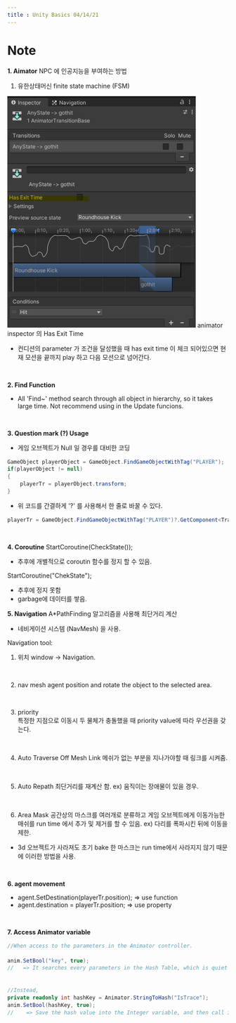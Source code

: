 ```yaml
---
title : Unity Basics 04/14/21
---
```



# Note

**1. Aimator**
NPC 에 인공지능을 부여하는 방법
1. 유한상태머신 finite state machine (FSM)

![Rigidbody](../images/0420/HasExitTime.png)
animator inspector 의 Has Exit Time
 - 컨디션의 parameter 가 조건을 달성했을 때 has exit time 이 체크 되어있으면 현재 모션을 끝까지 play 하고 다음 모션으로 넘어간다.


<br/>

**2. Find Function**
- All 'Find~' method search through all object in hierarchy, so it takes large time.
Not recommend using in the Update funcions.

<br/>

**3. Question mark (?) Usage**

- 게임 오브젝트가 Null 일 경우를 대비한 코딩
```cs
GameObject playerObject = GameObject.FindGameObjectWithTag("PLAYER");
if(playerObject != null)
{
    playerTr = playerObject.transform;
}
```
- 위 코드를 간결하게 '?' 를 사용해서 한 줄로 바꿀 수 있다.
```cs
playerTr = GameObject.FindGameObjectWithTag("PLAYER")?.GetComponent<Transform>();

```
<br/>

**4. Coroutine**
StartCoroutine(CheckState()); 
 - 추후에 개별적으로 coroutin 함수를 정지 할 수 있음.

StartCoroutine("ChekState"); 
 - 추후에 정지 못함
 - garbage에 데이터를 쌓음.


**5. Navigation**
 A*PathFinding 알고리즘을 사용해 최단거리 계산
- 네비게이션 시스템 (NavMesh) 을 사용.

Navigation tool:
1. 위치
    window -> Navigation.
<br/>

2. nav mesh agent
    position and rotate the object to the selected area.
<br/>

3. priority  
     특정한 지점으로 이동시 두 물체가 충돌했을 때 priority value에 따라 우선권을 갖는다.
<br/>

4. Auto Traverse Off Mesh Link
메쉬가 없는 부분을 지나가야할 때 링크를 시켜줌.
<br/>

5. Auto Repath
최단거리를 재계산 함.
    ex) 움직이는 장애물이 있을 경우.
<br/>

6. Area Mask
공간상의 마스크를 여러개로 분류하고
게임 오브젝트에게 이동가능한 매쉬를 run time 에서 추가 및 제거를 할 수 있음.
ex) 다리를 폭파시킨 뒤에 이동을 제한.

- 3d 오브젝트가 사라져도 초기 bake 한 마스크는 run time에서 사라지지 않기 때문에 이러한 방법을 사용.

<br/>

**6. agent movement**
- agent.SetDestination(playerTr.position); => use function
- agent.destination = playerTr.position;  => use property

<br/>

**7. Access Animator variable**
```cs
//When access to the parameters in the Animator controller.

anim.SetBool("key", true); 
//   => It searches every parameters in the Hash Table, which is quiet heavy.


//Instead,
private readonly int hashKey = Animator.StringToHash("IsTrace");
anim.SetBool(hashKey, true);
//    => Save the hash value into the Integer variable, and then call it.

